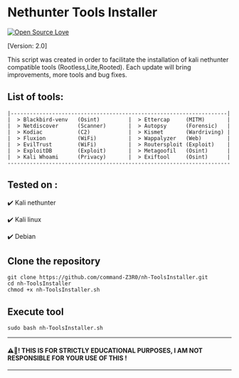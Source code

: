 # Nethunter Tools Installer
[![Open Source Love](https://badges.frapsoft.com/os/v1/open-source.svg?v=102)](https://github.com/command-z3r0?tab=repositories) 

[Version: 2.0]

This script was created in order to facilitate the installation of kali nethunter compatible tools (Rootless,Lite,Rooted). Each update will bring improvements, more tools and bug fixes.

## List of tools:
```shell
|--------------------------------------------------------------------| 
|  > Blackbird-venv   (Osint)         |  > Ettercap     (MITM)       |
|  > Netdiscover      (Scanner)       |  > Autopsy      (Forensic)   |
|  > Kodiac           (C2)            |  > Kismet       (Wardriving) |
|  > Fluxion          (WiFi)          |  > Wappalyzer   (Web)        |             
|  > EvilTrust        (WiFi)          |  > Routersploit (Exploit)    |
|  > ExploitDB        (Exploit)       |  > Metagoofil   (Osint)      |
|  > Kali Whoami      (Privacy)       |  > Exiftool     (Osint)      | 
----------------------------------------------------------------------
```

## Tested on :

 :heavy_check_mark: Kali nethunter

 
 :heavy_check_mark: Kali linux


 :heavy_check_mark: Debian


## Clone the repository
```shell
git clone https://github.com/command-Z3R0/nh-ToolsInstaller.git
cd nh-ToolsInstaller
chmod +x nh-ToolsInstaller.sh
```
## Execute tool
```shell
sudo bash nh-ToolsInstaller.sh
```

-----------------------------------------------------------------------------------------------------
#### ⚠️🚧! THIS IS FOR STRICTLY EDUCATIONAL PURPOSES, I AM NOT RESPONSIBLE FOR YOUR USE OF THIS !
------------------------------------------------------------------------------------------------------
